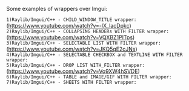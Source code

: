 Some examples of wrappers over Imgui:  
  
`1)Raylib/Imgui/C++ - CHILD_WINDOW_TITLE wrapper:             `(https://www.youtube.com/watch?v=-lX_lacDpkc)    
`2)Raylib/Imgui/C++ - COLLAPSING HEADERs WITH FILTER wrapper: `(https://www.youtube.com/watch?v=VQXBZ1PlTps)     
`3)Raylib/Imgui/C++ - SELECTABLE LIST WITH FILTER wrapper:    `(https://www.youtube.com/watch?v=JKQ5qE2cJNs)    
`4)Raylib/Imgui/C++ - SELECTABLE CHECKBOX and TEXTLINE WITH FILTER wrapper:`  
`5)Raylib/Imgui/C++ - DROP LIST WITH_FILTER wrapper:          `(https://www.youtube.com/watch?v=Vo9XW4hSVDE)  
`6)Raylib/Imgui/C++ - TABLE and IMAGE/GIF WITH FILTER wrapper:`  
`7)Raylib/Imgui/C++ - SHEETS WITH FILTER wrapper:`  
  
  
